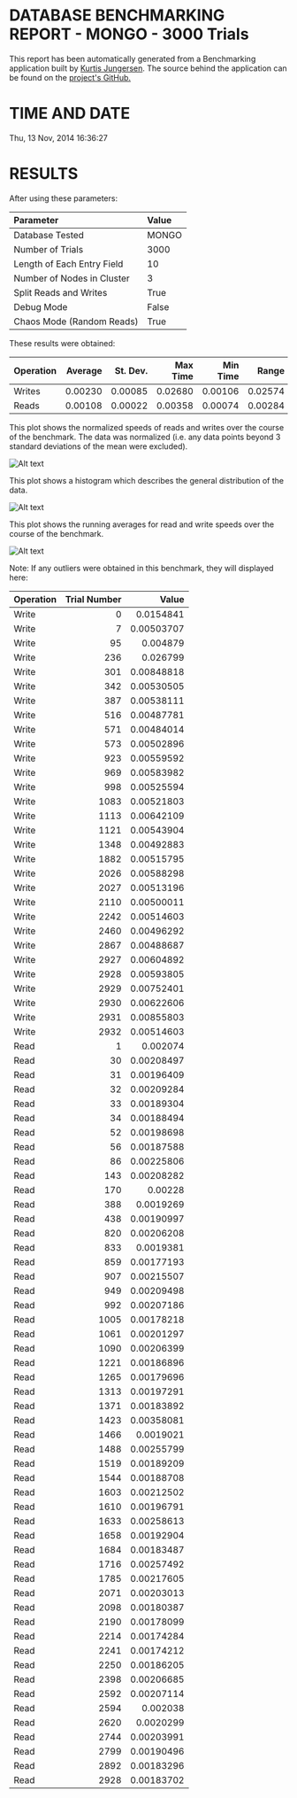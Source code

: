 DATABASE BENCHMARKING REPORT - MONGO - 3000 Trials
=========================================

This report has been automatically generated from a Benchmarking application
built by [Kurtis Jungersen](http://kmjungersen.com).  The source behind the application can be found on the [project's GitHub.](https://github.com/kmjungersen/DB-Benchmarking)

TIME AND DATE
=============

Thu, 13 Nov, 2014 16:36:27


RESULTS
=======

After using these parameters:

| Parameter                  | Value   |
|:---------------------------|:--------|
| Database Tested            | MONGO   |
| Number of Trials           | 3000    |
| Length of Each Entry Field | 10      |
| Number of Nodes in Cluster | 3       |
| Split Reads and Writes     | True    |
| Debug Mode                 | False   |
| Chaos Mode (Random Reads)  | True    |

These results were obtained:

| Operation   |   Average |   St. Dev. |   Max Time |   Min Time |   Range |
|:------------|----------:|-----------:|-----------:|-----------:|--------:|
| Writes      |   0.00230 |    0.00085 |    0.02680 |    0.00106 | 0.02574 |
| Reads       |   0.00108 |    0.00022 |    0.00358 |    0.00074 | 0.00284 |

This plot shows the normalized speeds of reads and writes over the course of the benchmark.  The data was normalized (i.e. any data points beyond 3 standard deviations of the mean were excluded).

![Alt text](images/MONGO-Nov13-2014-16:36:27-rw.png "rw")

This plot shows a histogram which describes the general distribution of the data.

![Alt text](images/MONGO-Nov13-2014-16:36:27-stats.png "stats")

This plot shows the running averages for read and write speeds over the course of the benchmark.

![Alt text](images/MONGO-Nov13-2014-16:36:27-running_averages.png "running_averages")

Note: If any outliers were obtained in this benchmark, they will displayed here:

| Operation   |   Trial Number |      Value |
|:------------|---------------:|-----------:|
| Write       |              0 | 0.0154841  |
| Write       |              7 | 0.00503707 |
| Write       |             95 | 0.004879   |
| Write       |            236 | 0.026799   |
| Write       |            301 | 0.00848818 |
| Write       |            342 | 0.00530505 |
| Write       |            387 | 0.00538111 |
| Write       |            516 | 0.00487781 |
| Write       |            571 | 0.00484014 |
| Write       |            573 | 0.00502896 |
| Write       |            923 | 0.00559592 |
| Write       |            969 | 0.00583982 |
| Write       |            998 | 0.00525594 |
| Write       |           1083 | 0.00521803 |
| Write       |           1113 | 0.00642109 |
| Write       |           1121 | 0.00543904 |
| Write       |           1348 | 0.00492883 |
| Write       |           1882 | 0.00515795 |
| Write       |           2026 | 0.00588298 |
| Write       |           2027 | 0.00513196 |
| Write       |           2110 | 0.00500011 |
| Write       |           2242 | 0.00514603 |
| Write       |           2460 | 0.00496292 |
| Write       |           2867 | 0.00488687 |
| Write       |           2927 | 0.00604892 |
| Write       |           2928 | 0.00593805 |
| Write       |           2929 | 0.00752401 |
| Write       |           2930 | 0.00622606 |
| Write       |           2931 | 0.00855803 |
| Write       |           2932 | 0.00514603 |
| Read        |              1 | 0.002074   |
| Read        |             30 | 0.00208497 |
| Read        |             31 | 0.00196409 |
| Read        |             32 | 0.00209284 |
| Read        |             33 | 0.00189304 |
| Read        |             34 | 0.00188494 |
| Read        |             52 | 0.00198698 |
| Read        |             56 | 0.00187588 |
| Read        |             86 | 0.00225806 |
| Read        |            143 | 0.00208282 |
| Read        |            170 | 0.00228    |
| Read        |            388 | 0.0019269  |
| Read        |            438 | 0.00190997 |
| Read        |            820 | 0.00206208 |
| Read        |            833 | 0.0019381  |
| Read        |            859 | 0.00177193 |
| Read        |            907 | 0.00215507 |
| Read        |            949 | 0.00209498 |
| Read        |            992 | 0.00207186 |
| Read        |           1005 | 0.00178218 |
| Read        |           1061 | 0.00201297 |
| Read        |           1090 | 0.00206399 |
| Read        |           1221 | 0.00186896 |
| Read        |           1265 | 0.00179696 |
| Read        |           1313 | 0.00197291 |
| Read        |           1371 | 0.00183892 |
| Read        |           1423 | 0.00358081 |
| Read        |           1466 | 0.0019021  |
| Read        |           1488 | 0.00255799 |
| Read        |           1519 | 0.00189209 |
| Read        |           1544 | 0.00188708 |
| Read        |           1603 | 0.00212502 |
| Read        |           1610 | 0.00196791 |
| Read        |           1633 | 0.00258613 |
| Read        |           1658 | 0.00192904 |
| Read        |           1684 | 0.00183487 |
| Read        |           1716 | 0.00257492 |
| Read        |           1785 | 0.00217605 |
| Read        |           2071 | 0.00203013 |
| Read        |           2098 | 0.00180387 |
| Read        |           2190 | 0.00178099 |
| Read        |           2214 | 0.00174284 |
| Read        |           2241 | 0.00174212 |
| Read        |           2250 | 0.00186205 |
| Read        |           2398 | 0.00206685 |
| Read        |           2592 | 0.00207114 |
| Read        |           2594 | 0.002038   |
| Read        |           2620 | 0.0020299  |
| Read        |           2744 | 0.00203991 |
| Read        |           2799 | 0.00190496 |
| Read        |           2892 | 0.00183296 |
| Read        |           2928 | 0.00183702 |